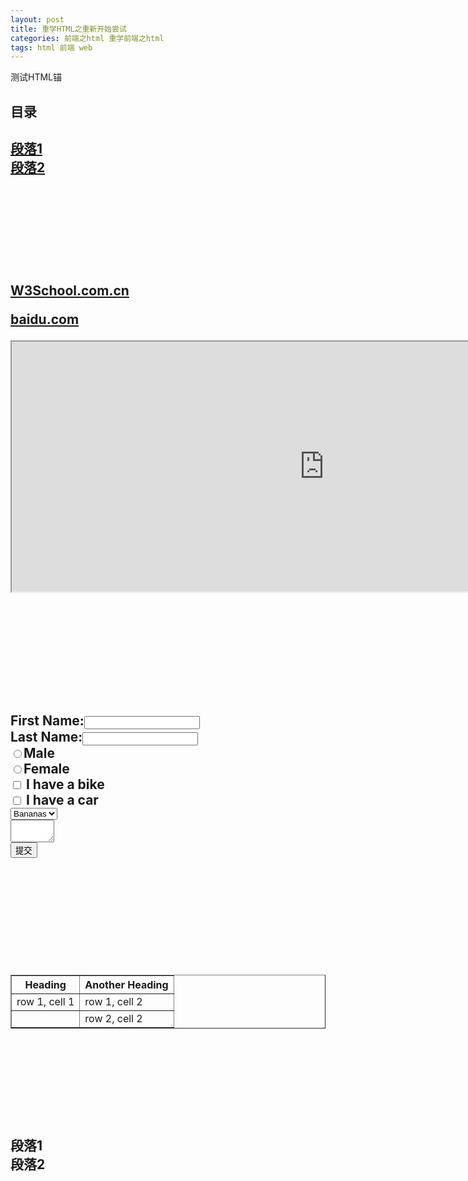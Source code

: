 ```yaml
---
layout: post
title: 重学HTML之重新开始尝试
categories: 前端之html 重学前端之html
tags: html 前端 web
---
```


<html>
<head> <meta http-equiv="Content-Type" content="text/html; charset=utf-8" />
<titie>测试HTML锚</title>
</head>

<body>
<h2>目录<h2>
<a href='#s1'>段落1</a></br>
<a href='#s2'>段落2</a></br>
</br></br></br></br></br></br>

<p><a href="http://www.w3school.com.cn" target="iframe_a">W3School.com.cn</a></p>
<p><a href="http://www.baidu.com" target="iframe_a">baidu.com</a></p>
<iframe src="http://www.baidu.com" width="1000" height="400" name="iframe_a"></iframe>

</br></br></br></br></br></br>
<form>
First Name:<input type="text" name="firstname" /></br>
Last Name:<input type="text" name="lastname" /></br>
<input type="radio" name="sex" value="male" />Male</br>
<input type="radio" name="sex" value="female" />Female</br>
<input type="checkbox" name="bike" /> I have a bike</br>
<input type="checkbox" name="car" /> I have a car</br>
<select>
<option>Apples
<option selected>Bananas
<option>Cherries
</select></br>
<textarea name="Comment" rows="2" cols="6" border="1"></textarea></br>
<input type="submit" value="提交" />
</form>
</br></br></br></br></br></br>

<table border="1">
<tr>
<th>Heading</th>
<th>Another Heading</th>
</tr>
<tr>
<td>row 1, cell 1</td>
<td>row 1, cell 2</td>
</tr>
<tr>
<td>&nbsp;</td>
<td>row 2, cell 2</td>
</tr>
</table>

</br></br></br></br></br></br>
<a name = 's1'>段落1</a></br>
<a name = 's2'>段落2</a></br>
</body>
</html>
